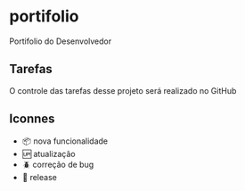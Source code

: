 # portifolio

Portifolio do Desenvolvedor 

## Tarefas

O controle das tarefas desse projeto será realizado no GitHub

## Iconnes

- :package: nova funcionalidade
- :up: atualização 
- :beetle: correção de bug
- :checkered_flag: release
